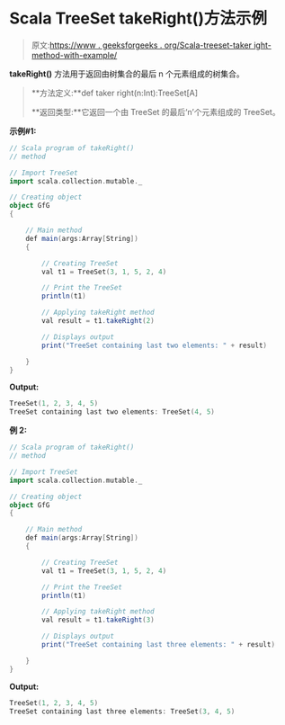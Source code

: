 # Scala TreeSet takeRight()方法示例

> 原文:[https://www . geeksforgeeks . org/Scala-treeset-taker ight-method-with-example/](https://www.geeksforgeeks.org/scala-treeset-takeright-method-with-example/)

**takeRight()** 方法用于返回由树集合的最后 n 个元素组成的树集合。

> **方法定义:**def taker right(n:Int):TreeSet[A]
> 
> **返回类型:**它返回一个由 TreeSet 的最后‘n’个元素组成的 TreeSet。

**示例#1:**

```scala
// Scala program of takeRight() 
// method 

// Import TreeSet
import scala.collection.mutable._

// Creating object 
object GfG 
{ 

    // Main method 
    def main(args:Array[String]) 
    { 

        // Creating TreeSet
        val t1 = TreeSet(3, 1, 5, 2, 4)  

        // Print the TreeSet 
        println(t1) 

        // Applying takeRight method  
        val result = t1.takeRight(2)

        // Displays output  
        print("TreeSet containing last two elements: " + result) 

    } 
} 
```

**Output:**

```scala
TreeSet(1, 2, 3, 4, 5)
TreeSet containing last two elements: TreeSet(4, 5)

```

**例 2:**

```scala
// Scala program of takeRight() 
// method 

// Import TreeSet
import scala.collection.mutable._

// Creating object 
object GfG 
{ 

    // Main method 
    def main(args:Array[String]) 
    { 

        // Creating TreeSet
        val t1 = TreeSet(3, 1, 5, 2, 4)  

        // Print the TreeSet 
        println(t1) 

        // Applying takeRight method  
        val result = t1.takeRight(3)

        // Displays output  
        print("TreeSet containing last three elements: " + result) 

    } 
} 
```

**Output:**

```scala
TreeSet(1, 2, 3, 4, 5)
TreeSet containing last three elements: TreeSet(3, 4, 5)

```
